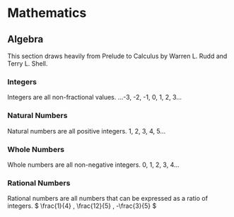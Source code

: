 # Mathematics

## Algebra

This section draws heavily from Prelude to Calculus by Warren L. Rudd and Terry L. Shell.

### Integers
Integers are all non-fractional values.
...-3, -2, -1, 0, 1, 2, 3...

### Natural Numbers
Natural numbers are all positive integers.
1, 2, 3, 4, 5...

### Whole Numbers
Whole numbers are all non-negative integers.
0, 1, 2, 3, 4...

### Rational Numbers
Rational numbers are all numbers that can be expressed as a ratio of integers.
$` \frac{1}{4} , \frac{12}{5} , -\frac{3}{5}  `$
